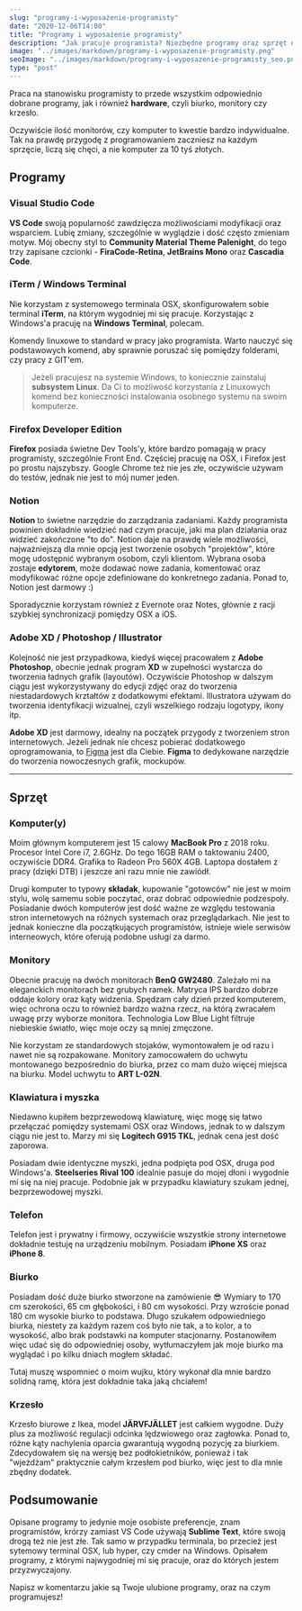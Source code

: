 ```yaml
---
slug: "programy-i-wyposażenie-programisty"
date: "2020-12-06T14:00"
title: "Programy i wyposażenie programisty"
description: "Jak pracuje programista? Niezbędne programy oraz sprzęt do tworzenia szybkich stron internetowych."
image: "../images/markdown/programy-i-wyposazenie-programisty.png"
seoImage: "../images/markdown/programy-i-wyposazenie-programisty_seo.png"
type: "post"
---
```


Praca na stanowisku programisty to przede wszystkim odpowiednio dobrane programy,
jak i również **hardware**, czyli biurko, monitory czy krzesło.

Oczywiście ilość monitorów, czy komputer to kwestie bardzo indywidualne.
Tak na prawdę przygodę z programowaniem zaczniesz na każdym sprzęcie, liczą
się chęci, a nie komputer za 10 tyś złotych.

## Programy

### Visual Studio Code
**VS Code** swoją popularność zawdzięcza możliwościami modyfikacji oraz wsparciem.
Lubię zmiany, szczególnie w wyglądzie i dość często zmieniam motyw. Mój obecny styl
to **Community Material Theme Palenight**, do tego trzy zapisane czcionki - **FiraCode-Retina**,
**JetBrains Mono** oraz **Cascadia Code**.

### iTerm / Windows Terminal
Nie korzystam z systemowego terminala OSX, skonfigurowałem sobie terminal **iTerm**,
na którym wygodniej mi się pracuje. Korzystając z Windows'a pracuję na **Windows Terminal**, polecam.

Komendy linuxowe to standard w pracy jako programista. Warto nauczyć się podstawowych
komend, aby sprawnie poruszać się pomiędzy folderami, czy pracy z GIT'em.

> Jeżeli pracujesz na systemie Windows, to koniecznie zainstaluj **subsystem Linux**. Da Ci to możliwość korzystania z Linuxowych komend bez konieczności instalowania osobnego systemu na swoim komputerze.

### Firefox Developer Edition
**Firefox** posiada świetne Dev Tools'y, które bardzo pomagają w pracy programisty, szczególnie Front End.
Częściej pracuję na OSX, i Firefox jest po prostu najszybszy. Google Chrome też nie jes złe, oczywiście używam do testów,
jednak nie jest to mój numer jeden.

### Notion
**Notion** to świetne narzędzie do zarządzania zadaniami. Każdy programista powinien dokładnie wiedzieć
nad czym pracuje, jaki ma plan działania oraz widzieć zakończone "to do".
Notion daje na prawdę wiele możliwości, najważniejszą dla mnie opcją jest tworzenie osobych "projektów",
które mogę udostępnić wybranym osobom, czyli klientom. Wybrana osoba zostaje **edytorem**, może dodawać nowe
zadania, komentować oraz modyfikować różne opcje zdefiniowane do konkretnego zadania.
Ponad to, Notion jest darmowy :)

Sporadycznie korzystam również z Evernote oraz Notes, głównie z racji szybkiej synchronizacji
pomiędzy OSX a iOS.

### Adobe XD / Photoshop / Illustrator
Kolejność nie jest przypadkowa, kiedyś więcej pracowałem z **Adobe Photoshop**, obecnie jednak
program **XD** w zupełności wystarcza do tworzenia ładnych grafik (layoutów).
Oczywiście Photoshop w dalszym ciągu jest wykorzystywany do edycji zdjęć oraz do tworzenia
niestadardowych krztałtów z dodatkowymi efektami. Illustratora używam do tworzenia
identyfikacji wizualnej, czyli wszelkiego rodzaju logotypy, ikony itp.

**Adobe XD** jest darmowy, idealny na początek przygody z tworzeniem stron internetowych.
Jeżeli jednak nie chcesz pobierać dodatkowego oprogramowania, to [Figma](https://figma.com) jest dla Ciebie.
**Figma** to dedykowane narzędzie do tworzenia nowoczesnych grafik, mockupów.

<hr class="hr">

## Sprzęt

### Komputer(y)

Moim głównym komputerem jest 15 calowy **MacBook Pro** z 2018 roku. Procesor Intel Core i7, 2.6GHz.
Do tego 16GB RAM o taktowaniu 2400, oczywiście DDR4. Grafika to Radeon Pro 560X 4GB.
Laptopa dostałem z pracy (dzięki DTB) i jeszcze ani razu mnie nie zawiódł.

Drugi komputer to typowy **składak**, kupowanie "gotowców" nie jest w moim stylu, wolę samemu sobie
poczytać, oraz dobrać odpowiednie podzespoły. Posiadanie dwóch komputerów jest dość ważne
ze względu testowania stron internetowych na różnych systemach oraz przeglądarkach.
Nie jest to jednak konieczne dla początkujących programistów, istnieje wiele serwisów interneowych,
które oferują podobne usługi za darmo.

### Monitory

Obecnie pracuję na dwóch monitorach **BenQ GW2480**. Zależało mi na eleganckich monitorach bez grubych ramek.
Matryca IPS bardzo dobrze oddaje kolory oraz kąty widzenia. Spędzam cały dzień przed komputerem,
więc ochrona oczu to również bardzo ważna rzecz, na którą zwracałem uwagę przy wyborze monitora.
Technologia Low Blue Light filtruje niebieskie światło, więc moje oczy są mniej zmęczone.

Nie korzystam ze standardowych stojaków, wymontowałem je od razu i nawet nie są rozpakowane.
Monitory zamocowałem do uchwytu montowanego bezpośrednio do biurka, przez co mam dużo więcej miejsca
na biurku. Model uchwytu to **ART L-02N**.

### Klawiatura i myszka

Niedawno kupiłem bezprzewodową klawiaturę, więc mogę się łatwo przełączać pomiędzy systemami OSX oraz Windows,
jednak to w dalszym ciągu nie jest to. Marzy mi się **Logitech G915 TKL**, jednak cena jest dość zaporowa.

Posiadam dwie identyczne myszki, jedna podpięta pod OSX, druga pod Windows'a.
**Steelseries Rival 100** idealnie pasuje do mojej dłoni i wygodnie mi się na niej pracuje.
Podobnie jak w przypadku klawiatury szukam jednej, bezprzewodowej myszki.

### Telefon
Telefon jest i prywatny i firmowy, oczywiście wszystkie strony internetowe dokładnie testuję
na urządzeniu mobilnym. Posiadam **iPhone XS** oraz **iPhone 8**.

### Biurko
Posiadam dość duże biurko stworzone na zamówienie 😎 Wymiary to 170 cm szerokości,
65 cm głębokości, i 80 cm wysokości. Przy wzroście ponad 180 cm wysokie biurko to podstawa.
Długo szukałem odpowiedniego biurka, niestety za każdym razem coś było nie tak, a to kolor, a to wysokość,
albo brak podstawki na komputer stacjonarny. Postanowiłem więc udać się do odpowiedniej osoby,
wytłumaczyłem jak moje biurko ma wyglądać i po kilku dniach mogłem składać.

Tutaj muszę wspomnieć o moim wujku, który wykonał dla mnie bardzo solidną ramę, która jest dokładnie
taka jaką chciałem!

### Krzesło
Krzesło biurowe z Ikea, model **JÄRVFJÄLLET** jest całkiem wygodne. Duży plus za możliwość
regulacji odcinka lędzwiowego oraz zagłowka. Ponad to, różne kąty nachylenia oparcia gwarantują
wygodną pozycję za biurkiem. Zdecydowałem się na wersję bez podłokietników, ponieważ i tak
"wjeżdżam" praktycznie całym krzesłem pod biurko, więc jest to dla mnie zbędny dodatek.

## Podsumowanie
Opisane programy to jedynie moje osobiste preferencje, znam programistów, krórzy zamiast VS Code używają
**Sublime Text**, które swoją drogą też nie jest złe.
Tak samo w przypadku terminala, bo przecież jest sytemowy terminal OSX, lub hyper, czy cmder na Windows.
Opisałem programy, z którymi najwygodniej mi się pracuje, oraz do których jestem przyzwyczajony.

Napisz w komentarzu jakie są Twoje ulubione programy, oraz na czym programujesz!